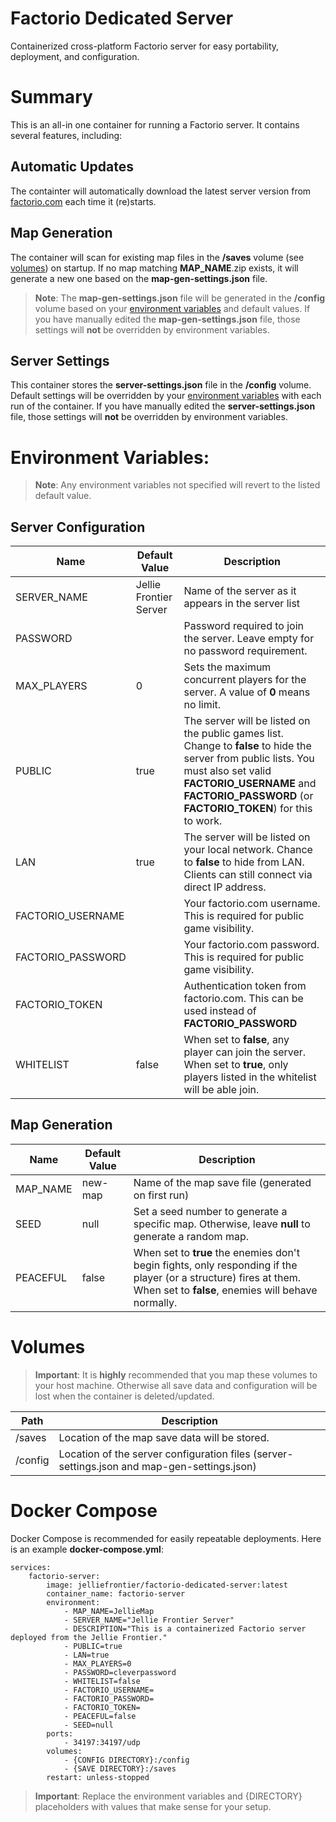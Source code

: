 # Factorio Dedicated Server
Containerized cross-platform Factorio server for easy portability, deployment, and configuration.

# Summary
This is an all-in one container for running a Factorio server. It contains several features, including:

## Automatic Updates
The containter will automatically download the latest server version from [factorio.com](https://www.factorio.com/download) each time it (re)starts.

## Map Generation
The container will scan for existing map files in the **/saves** volume (see [volumes](#volumes)) on startup. If no map matching **MAP_NAME**.zip exists, it will generate a new one based on the **map-gen-settings.json** file. 

> **Note**: The **map-gen-settings.json** file will be generated in the **/config** volume based on your [environment variables](#environment-variables) and default values. If you have manually edited the **map-gen-settings.json** file, those settings will **not** be overridden by environment variables.

## Server Settings
This container stores the **server-settings.json** file in the **/config** volume. Default settings will be overridden by your [environment variables](#environment-variables) with each run of the container. If you have manually edited the **server-settings.json** file, those settings will **not** be overridden by environment variables.

# Environment Variables:
> **Note**: Any environment variables not specified will revert to the listed default value.

## Server Configuration
| Name | Default Value | Description |
| --- | --- | --- |
| SERVER_NAME | Jellie Frontier Server | Name of the server as it appears in the server list |
| PASSWORD |  | Password required to join the server. Leave empty for no password requirement. |
| MAX_PLAYERS | 0 | Sets the maximum concurrent players for the server. A value of **0** means no limit. |
| PUBLIC | true | The server will be listed on the public games list. Change to **false** to hide the server from public lists. You must also set valid **FACTORIO_USERNAME** and **FACTORIO_PASSWORD** (or **FACTORIO_TOKEN**) for this to work. |
| LAN | true | The server will be listed on your local network. Chance to **false** to hide from LAN. Clients can still connect via direct IP address. | 
| FACTORIO_USERNAME |  | Your factorio.com username. This is required for public game visibility. |
| FACTORIO_PASSWORD |  | Your factorio.com password. This is required for public game visibility. |
| FACTORIO_TOKEN |  | Authentication token from factorio.com. This can be used instead of **FACTORIO_PASSWORD** |
| WHITELIST | false | When set to **false**, any player can join the server. When set to **true**, only players listed in the whitelist will be able join. | 

## Map Generation
| Name | Default Value | Description |
| --- | --- | --- |
| MAP_NAME | new-map | Name of the map save file (generated on first run) |
| SEED | null | Set a seed number to generate a specific map. Otherwise, leave **null** to generate a random map. |
| PEACEFUL | false | When set to **true** the enemies don't begin fights, only responding if the player (or a structure) fires at them. When set to **false**, enemies will behave normally. |

# Volumes
> **Important**: It is **highly** recommended that you map these volumes to your host machine. Otherwise all save data and configuration will be lost when the container is deleted/updated.

| Path | Description | 
| --- | --- |
| /saves | Location of the map save data will be stored. |
| /config | Location of the server configuration files (server-settings.json and map-gen-settings.json) |

# Docker Compose
Docker Compose is recommended for easily repeatable deployments. Here is an example **docker-compose.yml**:
```
services:
    factorio-server:
        image: jelliefrontier/factorio-dedicated-server:latest
        container_name: factorio-server
        environment:
            - MAP_NAME=JellieMap
            - SERVER_NAME="Jellie Frontier Server"
            - DESCRIPTION="This is a containerized Factorio server deployed from the Jellie Frontier."
            - PUBLIC=true
            - LAN=true
            - MAX_PLAYERS=0
            - PASSWORD=cleverpassword
            - WHITELIST=false
            - FACTORIO_USERNAME=
            - FACTORIO_PASSWORD=
            - FACTORIO_TOKEN=
            - PEACEFUL=false
            - SEED=null
        ports:
            - 34197:34197/udp
        volumes:
            - {CONFIG DIRECTORY}:/config
            - {SAVE DIRECTORY}:/saves
        restart: unless-stopped
```

> **Important**: Replace the environment variables and {DIRECTORY} placeholders with values that make sense for your setup.